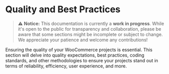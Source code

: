# Quality and Best Practices

> ⚠️ **Notice:** This documentation is currently a **work in progress**. While it's open to the public for transparency and collaboration, please be aware that some sections might be incomplete or subject to change. We appreciate your patience and welcome any contributions!

Ensuring the quality of your WooCommerce projects is essential. This section will delve into quality expectations, best practices, coding standards, and other methodologies to ensure your projects stand out in terms of reliability, efficiency, user experience, and more. 
